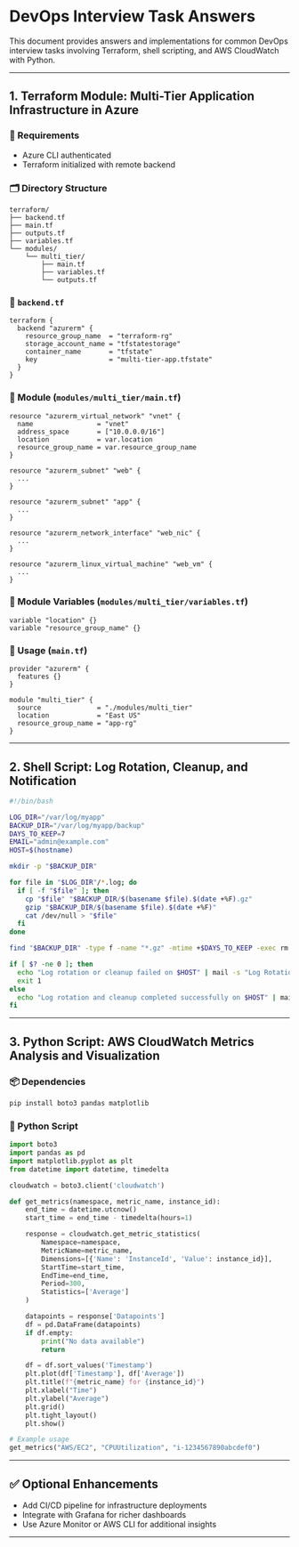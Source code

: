 
# DevOps Interview Task Answers

This document provides answers and implementations for common DevOps interview tasks involving Terraform, shell scripting, and AWS CloudWatch with Python.

---

## 1. Terraform Module: Multi-Tier Application Infrastructure in Azure

### 🔧 Requirements

- Azure CLI authenticated
- Terraform initialized with remote backend

### 🗂 Directory Structure

```
terraform/
├── backend.tf
├── main.tf
├── outputs.tf
├── variables.tf
└── modules/
    └── multi_tier/
        ├── main.tf
        ├── variables.tf
        └── outputs.tf
```

### 📄 `backend.tf`

```hcl
terraform {
  backend "azurerm" {
    resource_group_name  = "terraform-rg"
    storage_account_name = "tfstatestorage"
    container_name       = "tfstate"
    key                  = "multi-tier-app.tfstate"
  }
}
```

### 📄 Module (`modules/multi_tier/main.tf`)

```hcl
resource "azurerm_virtual_network" "vnet" {
  name                = "vnet"
  address_space       = ["10.0.0.0/16"]
  location            = var.location
  resource_group_name = var.resource_group_name
}

resource "azurerm_subnet" "web" {
  ...
}

resource "azurerm_subnet" "app" {
  ...
}

resource "azurerm_network_interface" "web_nic" {
  ...
}

resource "azurerm_linux_virtual_machine" "web_vm" {
  ...
}
```

### 📄 Module Variables (`modules/multi_tier/variables.tf`)

```hcl
variable "location" {}
variable "resource_group_name" {}
```

### 📄 Usage (`main.tf`)

```hcl
provider "azurerm" {
  features {}
}

module "multi_tier" {
  source              = "./modules/multi_tier"
  location            = "East US"
  resource_group_name = "app-rg"
}
```

---

## 2. Shell Script: Log Rotation, Cleanup, and Notification

```bash
#!/bin/bash

LOG_DIR="/var/log/myapp"
BACKUP_DIR="/var/log/myapp/backup"
DAYS_TO_KEEP=7
EMAIL="admin@example.com"
HOST=$(hostname)

mkdir -p "$BACKUP_DIR"

for file in "$LOG_DIR"/*.log; do
  if [ -f "$file" ]; then
    cp "$file" "$BACKUP_DIR/$(basename $file).$(date +%F).gz"
    gzip "$BACKUP_DIR/$(basename $file).$(date +%F)"
    cat /dev/null > "$file"
  fi
done

find "$BACKUP_DIR" -type f -name "*.gz" -mtime +$DAYS_TO_KEEP -exec rm {} \;

if [ $? -ne 0 ]; then
  echo "Log rotation or cleanup failed on $HOST" | mail -s "Log Rotation Error on $HOST" $EMAIL
  exit 1
else
  echo "Log rotation and cleanup completed successfully on $HOST" | mail -s "Log Rotation Success" $EMAIL
fi
```

---

## 3. Python Script: AWS CloudWatch Metrics Analysis and Visualization

### 📦 Dependencies

```bash
pip install boto3 pandas matplotlib
```

### 🐍 Python Script

```python
import boto3
import pandas as pd
import matplotlib.pyplot as plt
from datetime import datetime, timedelta

cloudwatch = boto3.client('cloudwatch')

def get_metrics(namespace, metric_name, instance_id):
    end_time = datetime.utcnow()
    start_time = end_time - timedelta(hours=1)

    response = cloudwatch.get_metric_statistics(
        Namespace=namespace,
        MetricName=metric_name,
        Dimensions=[{'Name': 'InstanceId', 'Value': instance_id}],
        StartTime=start_time,
        EndTime=end_time,
        Period=300,
        Statistics=['Average']
    )

    datapoints = response['Datapoints']
    df = pd.DataFrame(datapoints)
    if df.empty:
        print("No data available")
        return

    df = df.sort_values('Timestamp')
    plt.plot(df['Timestamp'], df['Average'])
    plt.title(f"{metric_name} for {instance_id}")
    plt.xlabel("Time")
    plt.ylabel("Average")
    plt.grid()
    plt.tight_layout()
    plt.show()

# Example usage
get_metrics("AWS/EC2", "CPUUtilization", "i-1234567890abcdef0")
```

---

## ✅ Optional Enhancements

- Add CI/CD pipeline for infrastructure deployments
- Integrate with Grafana for richer dashboards
- Use Azure Monitor or AWS CLI for additional insights

---
